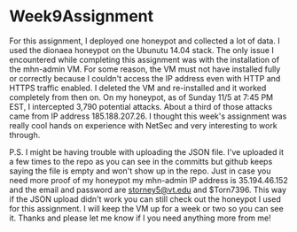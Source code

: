 # Week9Assignment

For this assignment, I deployed one honeypot and collected a lot of data.  I used the dionaea honeypot on the Ubunutu 14.04 stack.  The only issue I encountered while completing this assignment was with the installation of the mhn-admin VM.  For some reason, the VM must not have installed fully or correctly because I couldn't access the IP address even with HTTP and HTTPS traffic enabled. I deleted the VM and re-installed and it worked completely from then on.  On my honeypot, as of Sunday 11/5 at 7:45 PM EST, I intercepted 3,790 potential attacks.  About a third of those attacks came from IP address 185.188.207.26.  I thought this week's assignment was really cool hands on experience with NetSec and very interesting to work through.  

P.S. I might be having trouble with uploading the JSON file.  I've uploaded it a few times to the repo as you can see in the committs but github keeps saying the file is empty and won't show up in the repo.  Just in case you need more proof of my honeypot my mhn-admin IP address is 35.194.46.152 and the email and password are storney5@vt.edu and $Torn7396.  This way if the JSON upload didn't work you can still check out the honeypot I used for this assignment.  I will keep the VM up for a week or two so you can see it. Thanks and please let me know if I you need anything more from me!
